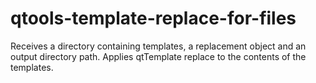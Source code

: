 # qtools-template-replace-for-files
Receives a directory containing templates, a replacement object and an output directory path. Applies qtTemplate replace to the contents of the templates.
